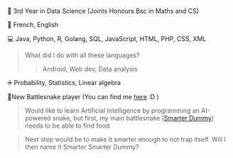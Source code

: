 
📓 3rd Year in Data Science (Joints Honours Bsc in Maths and CS) 

🎤 French, English 

💻 Java, Python, R, Golang, SQL, JavaScript, HTML, PHP, CSS, XML

>What did I do with all these languages?
>
>>Android, Web dev, Data analysis

➗ Probability, Statistics, Linear algebra



🐍New Battlesnake player (You can find me [here](https://play.battlesnake.com/u/doodoal/) :D )

>Would like to learn Artificial Intelligence by programming an AI-powered snake, but first, my main battlesnake ([Smarter Dummy](https://github.com/Doodoal/Smarter-dummy)) needs to be able to find food

>Next step would be to make it smarter enough to not trap itself. Will I then name it Smarter Smarter Dummy?

